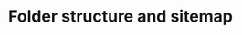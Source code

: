 ---
id: sitemap
title: Folder structure and sitemap
description: Explanation of the sitemap behavior in Mk Notes
---
